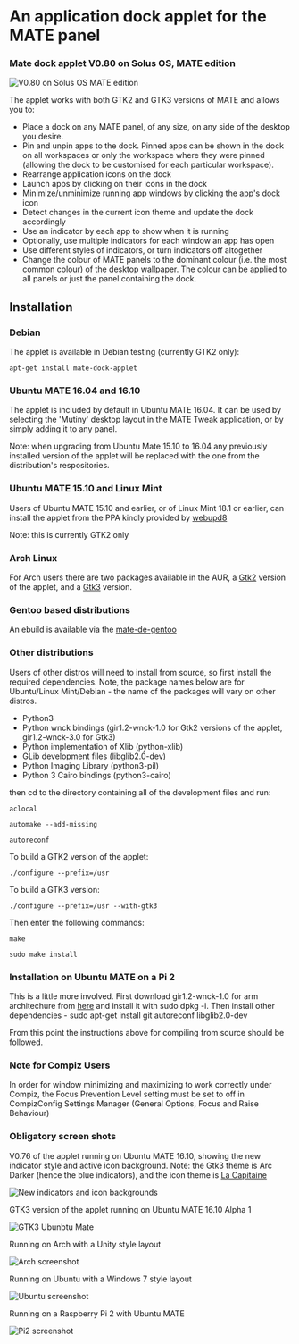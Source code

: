 # An application dock applet for the MATE panel

### Mate dock applet V0.80 on Solus OS, MATE edition
![V0.80 on Solus OS MATE edition](https://github.com/robint99/screenshots/blob/master/Solus%20and%20V.80.png)

The applet works with both GTK2 and GTK3 versions of MATE and allows you to:

* Place a dock on any MATE panel, of any size, on any side of the desktop you desire.
* Pin and unpin apps to the dock. Pinned apps can be shown in the dock on all workspaces or only the workspace where they were pinned (allowing the dock to be customised for each particular workspace). 
* Rearrange application icons on the dock
* Launch apps by clicking on their icons in the dock
* Minimize/unminimize running app windows by clicking the app's dock icon
* Detect changes in the current icon theme and update the dock accordingly
* Use an indicator by each app to show when it is running
* Optionally, use multiple indicators for each window an app has open
* Use different styles of indicators, or turn indicators off altogether
* Change the colour of MATE panels to the dominant colour (i.e. the most common colour) of the desktop wallpaper. The colour can be applied to all panels or just the panel containing the dock.

## Installation

### Debian

The applet is available in Debian testing (currently GTK2 only):

`apt-get install mate-dock-applet`

### Ubuntu MATE 16.04 and 16.10

The applet is included by default in Ubuntu MATE 16.04. It can be used by selecting the 'Mutiny' desktop layout in the MATE Tweak application, or by simply adding it to any panel.

Note: when upgrading from Ubuntu Mate 15.10 to 16.04 any previously installed version of the applet will be replaced with the one from the distribution's respositories.

### Ubuntu MATE 15.10 and Linux Mint

Users of Ubuntu MATE 15.10 and earlier, or of Linux Mint 18.1 or earlier, can install the applet from the PPA kindly provided by [webupd8](http://www.webupd8.org/2015/05/dock-applet-icon-only-window-list-for.html)

Note: this is currently GTK2 only

### Arch Linux

For Arch users there are two packages available in the AUR, a [Gtk2](http://aur.archlinux.org/packages/mate-applet-dock-git) version of the applet, and a [Gtk3](http://aur.archlinux.org/packages/mate-applet-dock-gtk3-git) version.

### Gentoo based distributions

An ebuild is available via the [mate-de-gentoo](https://github.com/oz123/mate-de-gentoo)

### Other distributions

Users of other distros will need to install from source, so first install the required dependencies. Note, the package names below are for Ubuntu/Linux Mint/Debian - the name of the packages will vary on other distros.

* Python3
* Python wnck bindings (gir1.2-wnck-1.0 for Gtk2 versions of the applet, gir1.2-wnck-3.0 for Gtk3)
* Python implementation of Xlib (python-xlib)
* GLib development files (libglib2.0-dev) 
* Python Imaging Library (python3-pil)
* Python 3 Cairo bindings (python3-cairo)


then cd to the directory containing all of the development files and run:

```
aclocal

automake --add-missing

autoreconf
```

To build a GTK2 version of the applet:
```
./configure --prefix=/usr
```

To build a GTK3 version:
```
./configure --prefix=/usr --with-gtk3
```

Then enter the following commands:
```
make

sudo make install
```

### Installation on Ubuntu MATE on a Pi 2

This is a little more involved. First download gir1.2-wnck-1.0 for arm architechure from [here](http://launchpadlibrarian.net/160438738/gir1.2-wnck-1.0_2.30.7-0ubuntu4_armhf.deb) and install it with sudo dpkg -i. Then install other dependencies - sudo apt-get install git autoreconf libglib2.0-dev

From this point the instructions above for compiling from source should be followed.

### Note for Compiz Users

In order for window minimizing and maximizing to work correctly under Compiz, the Focus Prevention Level setting must be set to off in CompizConfig Settings Manager (General Options, Focus and Raise Behaviour)

### Obligatory screen shots

V0.76 of the applet running on Ubuntu MATE 16.10, showing the new indicator style and active icon background. Note: the Gtk3 theme is Arc Darker (hence the blue indicators), and the icon theme is [La Capitaine](https://www.gnome-look.org/p/1148695/) 
 
![New indicators and icon backgrounds](https://github.com/robint99/screenshots/raw/master/new%20indicators%20and%20icon%20background.png)

GTK3 version of the applet running on Ubuntu MATE 16.10 Alpha 1

![GTK3 Ubunbtu Mate](https://github.com/robint99/screenshots/raw/master/16.10%20win-list.png)

Running on Arch with a Unity style layout

![Arch screenshot](https://github.com/robint99/screenshots/raw/master/arch_V0.6_ss.png)

Running on Ubuntu with a Windows 7 style layout

![Ubuntu screenshot](https://github.com/robint99/screenshots/raw/master/Ubuntu_V0.6_ss.png)

Running on a Raspberry Pi 2 with Ubuntu MATE

![Pi2 screenshot](https://github.com/robint99/screenshots/raw/master/pi2_mate_V0.62_ss.png)
